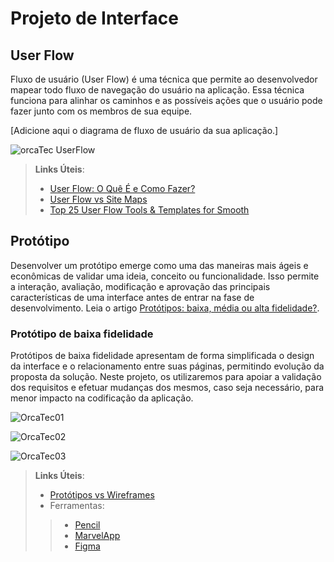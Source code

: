 
# Projeto de Interface

## User Flow

Fluxo de usuário (User Flow) é uma técnica que permite ao desenvolvedor mapear todo fluxo de navegação do usuário na aplicação. Essa técnica funciona para alinhar os caminhos e as possíveis ações que o usuário pode fazer junto com os membros de sua equipe.

[Adicione aqui o diagrama de fluxo de usuário da sua aplicação.] 

![orcaTec UserFlow](https://github.com/ICEI-PUC-Minas-PMV-ADS/pmv-ads-2023-2-e1-proj-web-t5-orcatec/assets/144861546/b27fea85-b1fb-4cdf-ab29-3517b200d1ef)




> **Links Úteis**:
> - [User Flow: O Quê É e Como Fazer?](https://medium.com/7bits/fluxo-de-usu%C3%A1rio-user-flow-o-que-%C3%A9-como-fazer-79d965872534)
> - [User Flow vs Site Maps](http://designr.com.br/sitemap-e-user-flow-quais-as-diferencas-e-quando-usar-cada-um/)
> - [Top 25 User Flow Tools & Templates for Smooth](https://www.mockplus.com/blog/post/user-flow-tools)

## Protótipo

Desenvolver um protótipo emerge como uma das maneiras mais ágeis e econômicas de validar uma ideia, conceito ou funcionalidade. Isso permite a interação, avaliação, modificação e aprovação das principais características de uma interface antes de entrar na fase de desenvolvimento. Leia o artigo [Protótipos: baixa, média ou alta fidelidade?](https://medium.com/ladies-that-ux-br/prot%C3%B3tipos-baixa-m%C3%A9dia-ou-alta-fidelidade-71d897559135).

### Protótipo de baixa fidelidade

Protótipos de baixa fidelidade apresentam de forma simplificada o design da interface e o relacionamento entre suas páginas, permitindo evolução da proposta da solução. Neste projeto, os utilizaremos para apoiar a validação dos requisitos e efetuar mudanças dos mesmos, caso seja necessário, para menor impacto na codificação da aplicação.

![OrcaTec01](https://github.com/ICEI-PUC-Minas-PMV-ADS/pmv-ads-2023-2-e1-proj-web-t5-orcatec/assets/144861546/56f476fa-3eed-437e-8f0d-4fae4373401f)

![OrcaTec02](https://github.com/ICEI-PUC-Minas-PMV-ADS/pmv-ads-2023-2-e1-proj-web-t5-orcatec/assets/144861546/cca22c84-a20e-4d79-a16f-a5e0f62f623a)

![OrcaTec03](https://github.com/ICEI-PUC-Minas-PMV-ADS/pmv-ads-2023-2-e1-proj-web-t5-orcatec/assets/144861546/53367c6a-79a8-4c5d-94ab-f1ccee427567)


 
> **Links Úteis**:
> - [Protótipos vs Wireframes](https://www.nngroup.com/videos/prototypes-vs-wireframes-ux-projects/)
>- Ferramentas:
>> - [Pencil](https://pencil.evolus.vn/)
>> - [MarvelApp](https://marvelapp.com/)
>> - [Figma](https://www.figma.com/)



